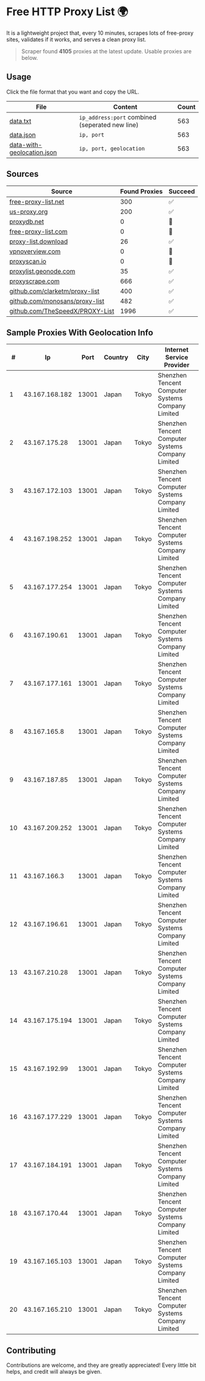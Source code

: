
# Free HTTP Proxy List 🌍

It is a lightweight project that, every 10 minutes, scrapes lots of free-proxy sites, validates if it works, and serves a clean proxy list.


> Scraper found **4105** proxies at the latest update. Usable proxies are below.

## Usage

Click the file format that you want and copy the URL.


|File|Content|Count|
|----|-------|-----|
|[data.txt](https://raw.githubusercontent.com/themiralay/Proxy-List-World/master/data.txt)|`ip_address:port` combined (seperated new line)|563|
|[data.json](https://raw.githubusercontent.com/themiralay/Proxy-List-World/master/data.json)|`ip, port`|563|
|[data-with-geolocation.json](https://raw.githubusercontent.com/themiralay/Proxy-List-World/master/data-with-geolocation.json)|`ip, port, geolocation`|563|

## Sources

|Source|Found Proxies|Succeed|
|------|-------------|-------|
|[free-proxy-list.net](https://free-proxy-list.net)|300|✅|
|[us-proxy.org](https://www.us-proxy.org)|200|✅|
|[proxydb.net](http://proxydb.net)|0|🚫|
|[free-proxy-list.com](https://free-proxy-list.com/?page=&port=&type%5B%5D=http&type%5B%5D=https&up_time=0&search=Search)|0|🚫|
|[proxy-list.download](https://www.proxy-list.download/HTTP)|26|✅|
|[vpnoverview.com](https://vpnoverview.com/privacy/anonymous-browsing/free-proxy-servers)|0|🚫|
|[proxyscan.io](https://www.proxyscan.io)|0|🚫|
|[proxylist.geonode.com](https://proxylist.geonode.com/api/proxy-list?limit=300&page=1&sort_by=lastChecked&sort_type=desc&protocols=http,https)|35|✅|
|[proxyscrape.com](https://api.proxyscrape.com/v2/?request=displayproxies&protocol=http&timeout=10000&country=all&ssl=all&anonymity=all)|666|✅|
|[github.com/clarketm/proxy-list](https://raw.githubusercontent.com/clarketm/proxy-list/master/proxy-list-raw.txt)|400|✅|
|[github.com/monosans/proxy-list](https://raw.githubusercontent.com/monosans/proxy-list/main/proxies/http.txt)|482|✅|
|[github.com/TheSpeedX/PROXY-List](https://raw.githubusercontent.com/TheSpeedX/PROXY-List/master/http.txt)|1996|✅|


## Sample Proxies With Geolocation Info

|#|Ip|Port|Country|City|Internet Service Provider|
|-|--|----|-------|----|-------------------------|
|1|43.167.168.182|13001|Japan|Tokyo|Shenzhen Tencent Computer Systems Company Limited|
|2|43.167.175.28|13001|Japan|Tokyo|Shenzhen Tencent Computer Systems Company Limited|
|3|43.167.172.103|13001|Japan|Tokyo|Shenzhen Tencent Computer Systems Company Limited|
|4|43.167.198.252|13001|Japan|Tokyo|Shenzhen Tencent Computer Systems Company Limited|
|5|43.167.177.254|13001|Japan|Tokyo|Shenzhen Tencent Computer Systems Company Limited|
|6|43.167.190.61|13001|Japan|Tokyo|Shenzhen Tencent Computer Systems Company Limited|
|7|43.167.177.161|13001|Japan|Tokyo|Shenzhen Tencent Computer Systems Company Limited|
|8|43.167.165.8|13001|Japan|Tokyo|Shenzhen Tencent Computer Systems Company Limited|
|9|43.167.187.85|13001|Japan|Tokyo|Shenzhen Tencent Computer Systems Company Limited|
|10|43.167.209.252|13001|Japan|Tokyo|Shenzhen Tencent Computer Systems Company Limited|
|11|43.167.166.3|13001|Japan|Tokyo|Shenzhen Tencent Computer Systems Company Limited|
|12|43.167.196.61|13001|Japan|Tokyo|Shenzhen Tencent Computer Systems Company Limited|
|13|43.167.210.28|13001|Japan|Tokyo|Shenzhen Tencent Computer Systems Company Limited|
|14|43.167.175.194|13001|Japan|Tokyo|Shenzhen Tencent Computer Systems Company Limited|
|15|43.167.192.99|13001|Japan|Tokyo|Shenzhen Tencent Computer Systems Company Limited|
|16|43.167.177.229|13001|Japan|Tokyo|Shenzhen Tencent Computer Systems Company Limited|
|17|43.167.184.191|13001|Japan|Tokyo|Shenzhen Tencent Computer Systems Company Limited|
|18|43.167.170.44|13001|Japan|Tokyo|Shenzhen Tencent Computer Systems Company Limited|
|19|43.167.165.103|13001|Japan|Tokyo|Shenzhen Tencent Computer Systems Company Limited|
|20|43.167.165.210|13001|Japan|Tokyo|Shenzhen Tencent Computer Systems Company Limited|



## Contributing

Contributions are welcome, and they are greatly appreciated! Every
little bit helps, and credit will always be given.

